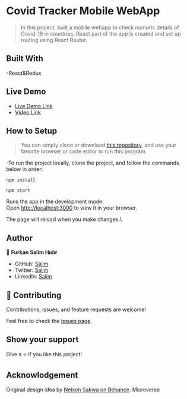 # Covid Tracker Mobile WebApp

> In this project, built a mobile webapp to check numaric details of Covid-19 in countries. React part of the app is created and set up routing using React Router.

## Built With

-React&Redux

## Live Demo

- [Live Demo Link](https://dynamic-chebakia-6867a7.netlify.app)
- [Video Link](https://www.loom.com/share/0880ba007ac141d89121322319a916c4)

## How to Setup

> You can simply clone or download [this repository](https://github.com/Fsher07/Mobile-CovidTracker-WebApp), and use your favorite browser or code editor to run this program.

-To run the project locally, clone the project, and follow the commands below in order:

```
npm install
```
```
npm start
```
Runs the app in the development mode.\
Open [http://localhost:3000](http://localhost:3000) to view it in your browser.

The page will reload when you make changes.\

## Author

👤 **Furkan Salim Hıdır**

- GitHub: [Salim](https://github.com/Fsher07)
- Twitter: [Salim](https://twitter.com/furkansalimhdr1)
- LinkedIn: [Salim](https://www.linkedin.com/in/fsalimhidir/)

## 🤝 Contributing

Contributions, issues, and feature requests are welcome!

Feel free to check the [issues page](https://github.com/Fsher07/Mobile-CovidTracker-WebApp/issues).

## Show your support

Give a ⭐️ if you like this project!

## Acknowlodgement
Original design idea by [Nelson Sakwa on Behance](https://www.behance.net/sakwadesignstudio).
Microverse

